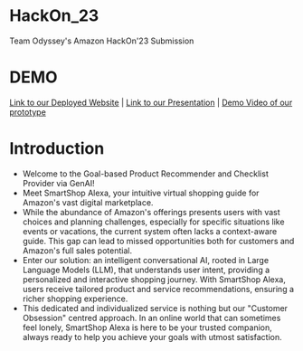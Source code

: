 # HackOn_23
Team Odyssey's Amazon HackOn'23 Submission
# DEMO
[Link to our Deployed Website](https://d2tqmmy77bspof.cloudfront.net/) | [Link to our Presentation]() | [Demo Video of our prototype]()

# Introduction
* Welcome to the Goal-based Product Recommender and Checklist Provider via GenAI! 
* Meet SmartShop Alexa, your intuitive virtual shopping guide for Amazon's vast digital marketplace. 
* While the abundance of Amazon's offerings presents users with vast choices and planning challenges, especially for specific situations like events or vacations, the current system often lacks a context-aware guide. This gap can lead to missed opportunities both for customers and Amazon's full sales potential. 
* Enter our solution: an intelligent conversational AI, rooted in Large Language Models (LLM), that understands user intent, providing a personalized and interactive shopping journey. With SmartShop Alexa, users receive tailored product and service recommendations, ensuring a richer shopping experience. 
* This dedicated and individualized service is nothing but our "Customer Obsession" centred approach. In an online world that can sometimes feel lonely, SmartShop Alexa is here to be your trusted companion, always ready to help you achieve your goals with utmost satisfaction.
